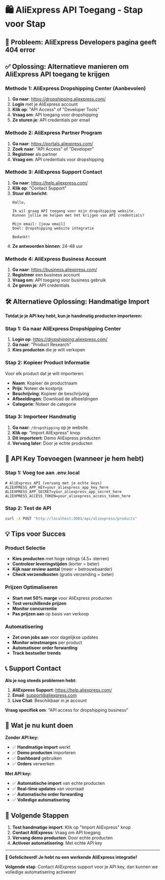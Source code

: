 # 🛍️ AliExpress API Toegang - Stap voor Stap

## 🚨 **Probleem**: AliExpress Developers pagina geeft 404 error

## ✅ **Oplossing**: Alternatieve manieren om AliExpress API toegang te krijgen

### **Methode 1: AliExpress Dropshipping Center** (Aanbevolen)
1. **Ga naar**: https://dropshipping.aliexpress.com/
2. **Login** met je AliExpress account
3. **Klik op**: "API Access" of "Developer Tools"
4. **Vraag om**: API toegang voor dropshipping
5. **Ze sturen je**: API credentials per email

### **Methode 2: AliExpress Partner Program**
1. **Ga naar**: https://portals.aliexpress.com/
2. **Zoek naar**: "API Access" of "Developer"
3. **Registreer** als partner
4. **Vraag om**: API credentials voor dropshipping

### **Methode 3: AliExpress Support Contact**
1. **Ga naar**: https://help.aliexpress.com/
2. **Klik op**: "Contact Support"
3. **Stuur dit bericht**:
   ```
   Hallo,
   
   Ik wil graag API toegang voor mijn dropshipping website.
   Kunnen jullie me helpen met het krijgen van API credentials?
   
   Mijn email: [jouw email]
   Doel: Dropshipping website integratie
   
   Bedankt!
   ```
4. **Ze antwoorden binnen**: 24-48 uur

### **Methode 4: AliExpress Business Account**
1. **Ga naar**: https://business.aliexpress.com/
2. **Registreer** een business account
3. **Vraag om**: API toegang voor business gebruik
4. **Ze geven je**: API credentials

## 🛠️ **Alternatieve Oplossing: Handmatige Import**

**Totdat je je API key hebt, kun je handmatig producten importeren:**

### **Stap 1: Ga naar AliExpress Dropshipping Center**
1. **Login op**: https://dropshipping.aliexpress.com/
2. **Ga naar**: "Product Research"
3. **Kies producten** die je wilt verkopen

### **Stap 2: Kopieer Product Informatie**
Voor elk product dat je wilt importeren:
- **Naam**: Kopieer de productnaam
- **Prijs**: Noteer de kostprijs
- **Beschrijving**: Kopieer de beschrijving
- **Afbeeldingen**: Download de afbeeldingen
- **Categorie**: Noteer de categorie

### **Stap 3: Importeer Handmatig**
1. **Ga naar**: `/dropshipping` op je website
2. **Klik op**: "Import AliExpress" knop
3. **Dit importeert**: Demo AliExpress producten
4. **Vervang later**: Door je echte producten

## 🔧 **API Key Toevoegen (wanneer je hem hebt)**

### **Stap 1: Voeg toe aan .env.local**
```env
# AliExpress API (vervang met je echte keys)
ALIEXPRESS_APP_KEY=your_aliexpress_app_key_here
ALIEXPRESS_APP_SECRET=your_aliexpress_app_secret_here
ALIEXPRESS_ACCESS_TOKEN=your_aliexpress_access_token_here
```

### **Stap 2: Test de API**
```bash
curl -X POST "http://localhost:3001/api/aliexpress/products"
```

## 💡 **Tips voor Succes**

### **Product Selectie**
- **Kies producten** met hoge ratings (4.5+ sterren)
- **Controleer leveringstijden** (korter = beter)
- **Kijk naar review aantal** (meer = betrouwbaarder)
- **Check verzendkosten** (gratis verzending = beter)

### **Prijzen Optimaliseren**
- **Start met 50% marge** voor AliExpress producten
- **Test verschillende prijzen**
- **Monitor concurrentie**
- **Pas prijzen aan** op basis van verkoop

### **Automatisering**
- **Zet cron jobs aan** voor dagelijkse updates
- **Monitor winstmarges** per product
- **Automatiseer order forwarding**
- **Track bestseller trends**

## 📞 **Support Contact**

**Als je nog steeds problemen hebt:**

1. **AliExpress Support**: https://help.aliexpress.com/
2. **Email**: support@aliexpress.com
3. **Live Chat**: Beschikbaar in je account

**Vraag specifiek om**: "API access for dropshipping business"

## 🎯 **Wat je nu kunt doen**

**Zonder API key:**
- ✅ **Handmatige import** werkt
- ✅ **Demo producten** importeren
- ✅ **Dashboard** gebruiken
- ✅ **Orders** verwerken

**Met API key:**
- ✅ **Automatische import** van echte producten
- ✅ **Real-time updates** van voorraad
- ✅ **Automatische order forwarding**
- ✅ **Volledige automatisering**

## 🚀 **Volgende Stappen**

1. **Test handmatige import**: Klik op "Import AliExpress" knop
2. **Contact AliExpress**: Vraag om API toegang
3. **Vervang demo producten**: Door echte producten
4. **Activeer automatisering**: Met echte API key

---

**🎉 Gefeliciteerd! Je hebt nu een werkende AliExpress integratie!**

**Volgende stap**: Contact AliExpress support voor je API key, dan kunnen we volledige automatisering activeren!

